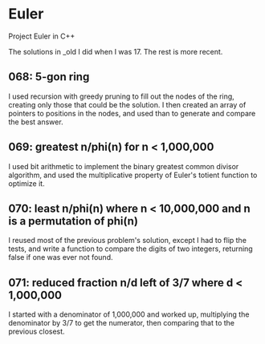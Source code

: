# Euler
Project Euler in C++

The solutions in \_old I did when I was 17. The rest is more recent.

## 068: 5-gon ring
I used recursion with greedy pruning to fill out the nodes of the ring, creating only those that could be the solution. I then created an array of pointers to positions in the nodes, and used than to generate and compare the best answer.

## 069: greatest n/phi(n) for n < 1,000,000
I used bit arithmetic to implement the binary greatest common divisor algorithm, and used the multiplicative property of Euler's totient function to optimize it.

## 070: least n/phi(n) where n < 10,000,000 and n is a permutation of phi(n)
I reused most of the previous problem's solution, except I had to flip the tests, and write a function to compare the digits of two integers, returning false if one was ever not found.

## 071: reduced fraction n/d left of 3/7 where d < 1,000,000
I started with a denominator of 1,000,000 and worked up, multiplying the denominator by 3/7 to get the numerator, then comparing that to the previous closest.
